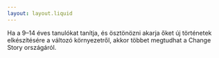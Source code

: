 ```yaml
---
layout: layout.liquid
---
```

Ha a 9–14 éves tanulókat tanítja, és ösztönözni akarja őket új történetek elkészítésére a változó környezetről, akkor többet megtudhat a Change Story országáról.